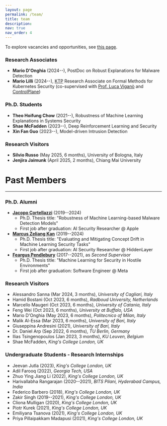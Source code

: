 ```yaml
---
layout: page
permalink: /team/
title: team
description: 
nav: true
nav_order: 4
---
```


To explore vacancies and opportunities, see [this page](/opportunities/).

### Research Associates

- **Mario D'Onghia** (2024--), PostDoc on Robust Explanations for Malware Detection
- **Mario Lilli** (2024--), [KTP](https://www.ukri.org/councils/innovate-uk/guidance-for-applicants/guidance-for-specific-funds/knowledge-transfer-partnership-guidance/) Research Associate on Formal Methods for Kubernetes Security (co-supervised with [Prof. Luca Viganò](https://www.kcl.ac.uk/people/luca-vigano) and [ControlPlane](https://control-plane.io/))

### Ph.D. Students

- **Theo Hoifung Chow** (2021--), Robustness of Machine Learning Explanations in Systems Security
- **Shae McFadden** (2023--), Deep Reinforcement Learning and Security
- **Xin Fan Guo** (2023--), Model-driven Intrusion Detection

### Research Visitors
- **Silvio Russo** (May 2025, 6 months), University of Bologna, Italy
- **Jenjira Jaimunk** (April 2025, 2 months), Chiang Mai University

# Past Members

---

### Ph.D. Alumni

- **[Jacopo Cortellazzi](https://www.linkedin.com/in/jacopocortellazzi/)** (2019--2024)
    - Ph.D. Thesis title: "Robustness of Machine Learning-based Malware Detection Models" 
    - First job after graduation: AI Security Researcher @ Apple
- **[Marcus Zeliang Kan](https://www.linkedin.com/in/markkan945/)** (2019--2024)
    - Ph.D. Thesis title: "Evaluating and Mitigating Concept Drift in Machine Learning Security Tasks"
    - First job after graduation: AI Security Researcher @ HiddenLayer
- **[Feargus Pendlebury](https://www.linkedin.com/in/feargus-pendlebury/)** (2017--2021), as _Second Supervisor_ 
    - Ph.D. Thesis title: "Machine Learning for Security in Hostile Environments" 
    - First job after graduation: Software Engineer @ Meta



### Research Visitors

- Alessandro Sanna (Mar 2024, 3 months), _University of Cagliari, Italy_
- Hamid Bostani (Oct 2023, 6 months), _Radboud University, Netherlands_
- Marcello Maugeri (Oct 2023, 6 months), _University of Catania, Italy_
- Feng Wei (Oct 2023, 6 months), _University at Buffalo, USA_
- Mario D'Onghia (May 2023, 6 months), _Politecnico of Milan, Italy_
- Malik Al-Essa (Mar 2023, 6 months), _University of Bari, Italy_
- Giuseppina Andresini (2021), _University of Bari, Italy_
- Dr. Daniel Arp (Sep 2022, 6 months), _TU Berlin, Germany_
- Ilias Tsingenopoulos (Jan 2023, 3 months), _KU Leuven, Belgium_
- Shae McFadden, _King's College London, UK_

### Undergraduate Students - Research Internships

- Jeevan Jutla (2023), _King's College London, UK_
- Adil Farooq (2022), _Georgia Tech, USA_
- Zhuo Ying Jiang Li (2022), _King's College London, UK_
- Harivallabha Rangarajan (2020--2021), _BITS Pilani, Hyderabad Campus, India_
- Federico Barbero (2018), _King's College London, UK_
- Zakir Singh (2019--2021), _King's College London, UK_
- Cliona Mulligan (2020), _King's College London, UK_
- Piotr Kurek (2021), _King's College London, UK_
- Emiliyana Tsanova (2021), _King's College London, UK_
- Priya Pillaipakkam Madapusi (2021), _King's College London, UK_
